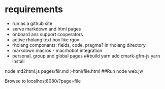 # requirements
- run as a github site
- serve markdown and html pages
- onboard ans support cooperators
- active rholang text box like rgov
- rholang componants: fields, code, pragma? in rholang directory
- markdown macros - macrhobot integration
- personal, group and global pages
##build
yarn add cmark-gfm-js
yarn install

node md2html.js pages/filr.md >html/file.html
##Run
node web.jw

Browse to localhos:8080/?page=file
